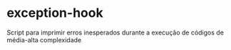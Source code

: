 # exception-hook
Script para imprimir erros inesperados durante a execução de códigos de média-alta complexidade
